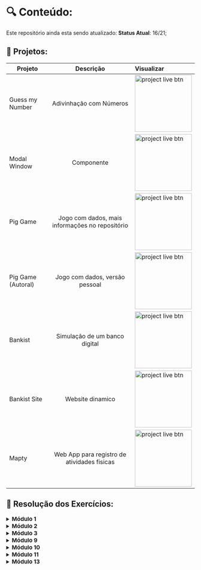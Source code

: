 


# :mag: Conteúdo:
Este repositório ainda esta sendo atualizado:
**Status Atual**: 16/21;

## :open_file_folder: Projetos:


| Projeto  |   Descrição    |  Visualizar |
|----------|:--------------:|:------------|
| Guess my Number |  Adivinhação com Números | <a href="https://guess-my-number-js-course.netlify.app"><img src="https://i.imgur.com/uLkkKPn.png" width="152" alt="project live btn"></a>|
| Modal Window |    Componente   |   <a href="https://modal-js-course.netlify.app"><img src="https://i.imgur.com/uLkkKPn.png" width="152" alt="project live btn"></a> |
|  Pig Game |  Jogo com dados, mais informações no repositório  | <a href="https://dice-js-course.netlify.app"><img src="https://i.imgur.com/uLkkKPn.png" width="152" alt="project live btn"></a> |
|  Pig Game (Autoral) |  Jogo com dados, versão pessoal  |   <a href="https://dice-game-js-course.netlify.app"><img src="https://i.imgur.com/uLkkKPn.png" width="152" alt="project live btn"></a> |
|  Bankist | Simulação de um banco digital| <a href="https://bankist-js-course.netlify.app"><img src="https://i.imgur.com/uLkkKPn.png" width="152" alt="project live btn"></a> |
|  Bankist Site | Website dinamico  | <a href="https://bankist-site-js-course.netlify.app"><img src="https://i.imgur.com/uLkkKPn.png" width="152" alt="project live btn"></a> |
|  Mapty | Web App para registro de atividades fisicas |    <a href="https://mapty-js-course.netlify.app"><img src="https://i.imgur.com/uLkkKPn.png" width="152" alt="project live btn"></a> |



## :memo: Resolução dos Exercícios:

 <details>
  <summary><strong style="font-size: 15px;">Módulo 1</strong></summary>
  <p>
    -<a href="https://github.com/LuisMatheus-dev/Udemy-Javascript/tree/master/Challenges/Desafio%201">Desafio 1</a>
    <br> -<a href="https://github.com/LuisMatheus-dev/Udemy-Javascript/tree/master/Challenges/Desafio%202">Desafio 2</a>
    <br> -<a href="https://github.com/LuisMatheus-dev/Udemy-Javascript/tree/master/Challenges/Desafio%203">Desafio 3</a>
    <br> -<a href="https://github.com/LuisMatheus-dev/Udemy-Javascript/tree/master/Challenges/Desafio%204">Desafio 4</a>
  </p>
</details> 

 <details>
  <summary><strong style="font-size: 15px;">Módulo 2</strong></summary>
  <p>
    <br> -<a href="https://github.com/LuisMatheus-dev/Udemy-Javascript/tree/master/Challenges/Desafio%205">Desafio 5</a>
    <br> -<a href="https://github.com/LuisMatheus-dev/Udemy-Javascript/tree/master/Challenges/Desafio%206">Desafio 6</a>
    <br> -<a href="https://github.com/LuisMatheus-dev/Udemy-Javascript/tree/master/Challenges/Desafio%207">Desafio 7</a>
    <br> -<a href="https://github.com/LuisMatheus-dev/Udemy-Javascript/tree/master/Challenges/Desafio%208">Desafio 8</a>
  </p>
</details> 

<details>
<summary><strong style="font-size: 15px;">Módulo 3</strong></summary>
  <p>
    <br> -<a href="https://github.com/LuisMatheus-dev/Udemy-Javascript/tree/master/Challenges/Desafio%209">Desafio 9</a>
  </p>
</details> 

 <details>
  <summary><strong style="font-size: 15px;">Módulo 9</strong></summary>
<p>
  -<a href="https://github.com/LuisMatheus-dev/Udemy-Javascript/tree/master/Challenges/Desafio%2010">Desafio 10</a>
  <br> -<a href="https://github.com/LuisMatheus-dev/Udemy-Javascript/tree/master/Challenges/Desafio%2011">Desafio 11</a>
  <br> -<a href="https://github.com/LuisMatheus-dev/Udemy-Javascript/tree/master/Challenges/Desafio%2012">Desafio 12</a>
  <br> -<a href="https://github.com/LuisMatheus-dev/Udemy-Javascript/tree/master/Challenges/Desafio%2013">Desafio 13</a>
</p>
</details>

<details>
  <summary><strong style="font-size: 15px;">Módulo 10</strong></summary>
<p>
    -<a href="https://github.com/LuisMatheus-dev/Udemy-Javascript/tree/master/Challenges/Desafio%2014">Desafio 14</a>
    <br> -<a href="https://github.com/LuisMatheus-dev/Udemy-Javascript/tree/master/Challenges/Desafio%2015">Desafio 15</a>
</p>
</details>

<details>
  <summary><strong style="font-size: 15px;">Módulo 11</strong></summary>
<p>
  -<a href="https://github.com/LuisMatheus-dev/Udemy-Javascript/tree/master/Challenges/Desafio%2016">Desafio 16</a>
  <br> -<a href="https://github.com/LuisMatheus-dev/Udemy-Javascript/tree/master/Challenges/Desafio%2017-18">Desafio 17-18</a>
  <br> -<a href="https://github.com/LuisMatheus-dev/Udemy-Javascript/tree/master/Challenges/Desafio%2017-19">Desafio 19</a>
</p>
</details>

<details>
  <summary><strong style="font-size: 15px;">Módulo 13</strong></summary>
<p>
  -<a href="https://github.com/LuisMatheus-dev/Udemy-Javascript/tree/master/Challenges/Desafio%2020">Desafio 20</a>
  <br> -<a href="https://github.com/LuisMatheus-dev/Udemy-Javascript/tree/master/Challenges/Desafio%2021">Desafio 21</a>
  <br> -<a href="https://github.com/LuisMatheus-dev/Udemy-Javascript/tree/master/Challenges/Desafio%2022">Desafio 22</a>
  <br> -<a href="https://github.com/LuisMatheus-dev/Udemy-Javascript/tree/master/Challenges/Desafio%2023">Desafio 23</a>
</p>
</details>
